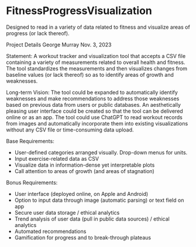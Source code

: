 # FitnessProgressVisualization
Designed to read in a variety of data related to fitness and visualize areas of progress (or lack thereof). 

Project Details
George Murray
Nov. 3, 2023

Statement: 
A workout tracker and visualization tool that accepts a CSV file containing a variety of measurements related to overall health and fitness.  The tool standardizes the measurements and then visualizes changes from baseline values (or lack thereof) so as to identify areas of growth and weaknesses.  

Long-term Vision:
The tool could be expanded to automatically identify weaknesses and make recommendations to address those weaknesses based on previous data from users or public databases.  An aesthetically pleasing user interface could be created so that the tool can be delivered online or as an app.  The tool could use ChatGPT to read workout records from images and automatically incorporate them into existing visualizations without any CSV file or time-consuming data upload.  

Base Requirements:
- User-defined categories arranged visually. Drop-down menus for units. 
- Input exercise-related data as CSV
- Visualize data in information-dense yet interpretable plots
- Call attention to areas of growth (and areas of stagnation)

Bonus Requirements:
- User interface (deployed online, on Apple and Android)
- Option to input data through image (automatic parsing) or text field on app
- Secure user data storage / ethical analytics
- Trend analysis of user data (pull in public data sources)  / ethical analytics
- Automated recommendations
- Gamification for progress and to break-through plateaus

